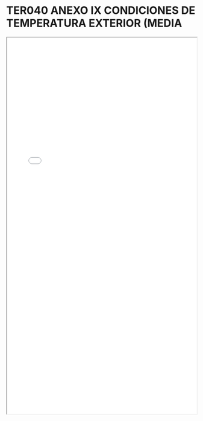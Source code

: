 
# TER040 ANEXO IX CONDICIONES DE TEMPERATURA EXTERIOR (MEDIA

<iframe src="../TER040 ANEXO IX CONDICIONES DE TEMPERATURA EXTERIOR (MEDIA.pdf" width="100%" height="1000px"></iframe>

